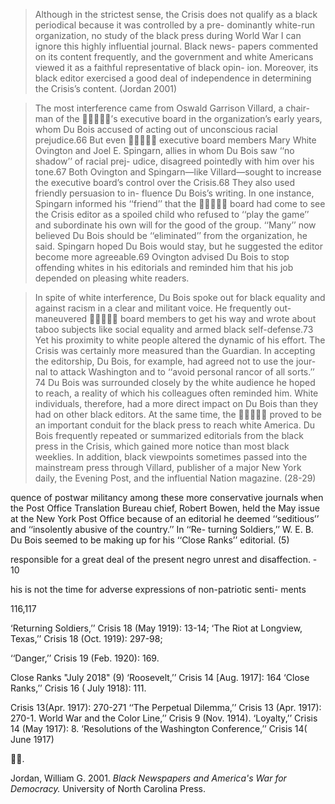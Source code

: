 > Although in the strictest sense, the Crisis does not qualify as a black periodical because it was controlled by a pre- dominantly white-run organization, no study of the black press during World War I can ignore this highly influential journal. Black news- papers commented on its content frequently, and the government and white Americans viewed it as a faithful representative of black opin- ion. Moreover, its black editor exercised a good deal of independence in determining the Crisis’s content. (Jordan 2001)


> The most interference came from Oswald Garrison Villard, a chair- man of the ’s executive board in the organization’s early years, whom Du Bois accused of acting out of unconscious racial prejudice.66 But even  executive board members Mary White Ovington and Joel E. Spingarn, allies in whom Du Bois saw ‘‘no shadow’’ of racial prej- udice, disagreed pointedly with him over his tone.67 Both Ovington and Spingarn—like Villard—sought to increase the executive board’s control over the Crisis.68 They also used friendly persuasion to in- fluence Du Bois’s writing. In one instance, Spingarn informed his ‘‘friend’’ that the  board had come to see the Crisis editor as a spoiled child who refused to ‘‘play the game’’ and subordinate his own  will for the good of the group. ‘‘Many’’ now believed Du Bois should be ‘‘eliminated’’ from the organization, he said. Spingarn hoped Du Bois would stay, but he suggested the editor become more agreeable.69 Ovington advised Du Bois to stop offending whites in his editorials and reminded him that his job depended on pleasing white readers.

> In spite of white interference, Du Bois spoke out for black equality and against racism in a clear and militant voice. He frequently out- maneuvered  board members to get his way and wrote about taboo subjects like social equality and armed black self-defense.73 Yet his proximity to white people altered the dynamic of his effort. The Crisis was certainly more measured than the Guardian. In accepting the editorship, Du Bois, for example, had agreed not to use the jour- nal to attack Washington and to ‘‘avoid personal rancor of all sorts.’’ 74 Du Bois was surrounded closely by the white audience he hoped to reach, a reality of which his colleagues often reminded him. White individuals, therefore, had a more direct impact on Du Bois than they had on other black editors. At the same time, the  proved to be an important conduit for the black press to reach white America. Du Bois frequently repeated or summarized editorials from the black press in the Crisis, which gained more notice than most black weeklies. In addition, black viewpoints sometimes passed into the mainstream press through Villard, publisher of a major New York daily, the Evening Post, and the influential Nation magazine. (28-29)


 quence of postwar militancy among these more conservative journals when the Post Office Translation Bureau chief, Robert Bowen, held the May issue at the New York Post Office because of an editorial he deemed ‘‘seditious’’ and ‘‘insolently abusive of the country.’’ In ‘‘Re- turning Soldiers,’’ W. E. B. Du Bois seemed to be making up for his ‘‘Close Ranks’’ editorial.  (5)



responsible for a great deal of the present negro unrest and disaffection. - 10


his is not the time for adverse expressions of non-patriotic senti- ments


116,117

‘Returning Soldiers,’’ Crisis 18 (May 1919): 13-14;
‘The Riot at Longview, Texas,’’ Crisis 18 (Oct. 1919): 297-98; 

‘‘Danger,’’ Crisis 19 (Feb. 1920): 169.

Close Ranks "July 2018" (9)
‘Roosevelt,’’ Crisis 14 [Aug. 1917]: 164
‘Close Ranks,’’ Crisis 16 ( July 1918): 111.

Crisis 13(Apr. 1917): 270-271
 ‘‘The Perpetual Dilemma,’’ Crisis 13 (Apr. 1917): 270-1.
World War and the Color Line,’’ Crisis 9 (Nov. 1914).
‘Loyalty,’’ Crisis 14 (May 1917): 8.
‘Resolutions of the Washington Conference,’’ Crisis 14( June 1917)

.


Jordan, William G. 2001. *Black Newspapers and America's War for Democracy.* University of North Carolina Press.
